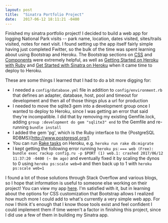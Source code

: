 ```yaml
---
layout: post
title:  "Sinatra Portfolio Project"
date:   2017-06-12 18:11:21 -0400
---
```



Finished my sinatra portfolio project! I decided to build a web app for logging National Park visits -- park name, location, dates visited, sites/trails visited, notes for next visit. I found setting up the app itself fairly simple having just completed Fwitter, so the bulk of the time was spent learning about using Bootstrap and Heroku. The Bootstrap sections on [CSS](https://getbootstrap.com/css/) and [Components](https://getbootstrap.com/components/) were extremely helpful, as well as [Getting Started on Heroku with Ruby](https://devcenter.heroku.com/articles/getting-started-with-ruby#introduction) and [Get Started with Sinatra on Heroku](http://www.sitepoint.com/get-started-with-sinatra-on-heroku/) when it came time to deploy to Heroku. 

These are some things I learned that I had to do a bit more digging for:
* I needed a `config/database.yml` file in addition to `config/environment.rb` that defines an adapter, database, host, pool and timeout for development and then all of those things plus a url for production
* I needed to move the sqlite3 gem into a development group once I wanted to deploy to Heroku, since I was getting an error that said they're incompatible. I did that by removing my existing Gemfile.lock, adding `group :development do
  gem "sqlite3"
end` to the Gemfile and re-running `bundle install`
* I added the gem 'pg', which is the Ruby interface to the {PostgreSQL RDBMS}[http://www.postgresql.org/]
* You can run [Rake tasks](https://devcenter.heroku.com/articles/rake) on Heroku, e.g. `heroku run rake db:migrate` 
* I kept getting the following error running `heroku ps`:
`=== web (Free): bundle exec rackup config.ru -p $PORT (1)
web.1: crashed 2017/06/12 11:37:20 -0400 (~ 8m ago)` 
and eventually fixed it by scaling the dynos to 0 using `heroku ps:scale web=0` and then back up to 1 with `heroku ps:scale web=1`

I found a lot of those solutions through Stack Overflow and various blogs, so I hope that information is useful to someone else working on their project! You can view my app [here](https://sinatra-park-portfolio.herokuapp.com/). I'm satisfied with it, but in learning about the options for CSS customization that Bootstrap allows I realized how much more I could add to what's currently a very simple web app. For now I think it's enough that I know those tools exist and feel confident I could implement them if time weren't a factor in finishing this project, since I did use a few of them in building my Sinatra app. 
